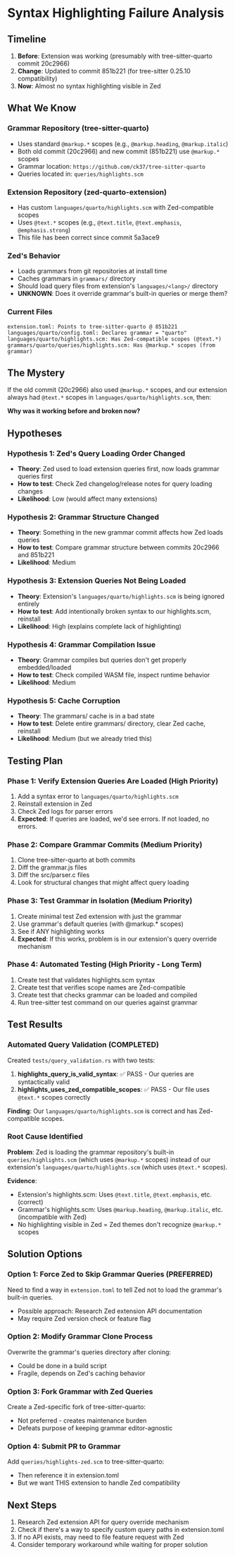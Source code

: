 # Syntax Highlighting Failure Analysis

## Timeline
1. **Before**: Extension was working (presumably with tree-sitter-quarto commit 20c2966)
2. **Change**: Updated to commit 851b221 (for tree-sitter 0.25.10 compatibility)
3. **Now**: Almost no syntax highlighting visible in Zed

## What We Know

### Grammar Repository (tree-sitter-quarto)
- Uses standard `@markup.*` scopes (e.g., `@markup.heading`, `@markup.italic`)
- Both old commit (20c2966) and new commit (851b221) use `@markup.*` scopes
- Grammar location: `https://github.com/ck37/tree-sitter-quarto`
- Queries located in: `queries/highlights.scm`

### Extension Repository (zed-quarto-extension)
- Has custom `languages/quarto/highlights.scm` with Zed-compatible scopes
- Uses `@text.*` scopes (e.g., `@text.title`, `@text.emphasis`, `@emphasis.strong`)
- This file has been correct since commit 5a3ace9

### Zed's Behavior
- Loads grammars from git repositories at install time
- Caches grammars in `grammars/` directory
- Should load query files from extension's `languages/<lang>/` directory
- **UNKNOWN**: Does it override grammar's built-in queries or merge them?

### Current Files
```
extension.toml: Points to tree-sitter-quarto @ 851b221
languages/quarto/config.toml: Declares grammar = "quarto"
languages/quarto/highlights.scm: Has Zed-compatible scopes (@text.*)
grammars/quarto/queries/highlights.scm: Has @markup.* scopes (from grammar)
```

## The Mystery

If the old commit (20c2966) also used `@markup.*` scopes, and our extension always had
`@text.*` scopes in `languages/quarto/highlights.scm`, then:

**Why was it working before and broken now?**

## Hypotheses

### Hypothesis 1: Zed's Query Loading Order Changed
- **Theory**: Zed used to load extension queries first, now loads grammar queries first
- **How to test**: Check Zed changelog/release notes for query loading changes
- **Likelihood**: Low (would affect many extensions)

### Hypothesis 2: Grammar Structure Changed
- **Theory**: Something in the new grammar commit affects how Zed loads queries
- **How to test**: Compare grammar structure between commits 20c2966 and 851b221
- **Likelihood**: Medium

### Hypothesis 3: Extension Queries Not Being Loaded
- **Theory**: Extension's `languages/quarto/highlights.scm` is being ignored entirely
- **How to test**: Add intentionally broken syntax to our highlights.scm, reinstall
- **Likelihood**: High (explains complete lack of highlighting)

### Hypothesis 4: Grammar Compilation Issue
- **Theory**: Grammar compiles but queries don't get properly embedded/loaded
- **How to test**: Check compiled WASM file, inspect runtime behavior
- **Likelihood**: Medium

### Hypothesis 5: Cache Corruption
- **Theory**: The grammars/ cache is in a bad state
- **How to test**: Delete entire grammars/ directory, clear Zed cache, reinstall
- **Likelihood**: Medium (but we already tried this)

## Testing Plan

### Phase 1: Verify Extension Queries Are Loaded (High Priority)
1. Add a syntax error to `languages/quarto/highlights.scm`
2. Reinstall extension in Zed
3. Check Zed logs for parser errors
4. **Expected**: If queries are loaded, we'd see errors. If not loaded, no errors.

### Phase 2: Compare Grammar Commits (Medium Priority)
1. Clone tree-sitter-quarto at both commits
2. Diff the grammar.js files
3. Diff the src/parser.c files
4. Look for structural changes that might affect query loading

### Phase 3: Test Grammar in Isolation (Medium Priority)
1. Create minimal test Zed extension with just the grammar
2. Use grammar's default queries (with @markup.* scopes)
3. See if ANY highlighting works
4. **Expected**: If this works, problem is in our extension's query override mechanism

### Phase 4: Automated Testing (High Priority - Long Term)
1. Create test that validates highlights.scm syntax
2. Create test that verifies scope names are Zed-compatible
3. Create test that checks grammar can be loaded and compiled
4. Run tree-sitter test command on our queries against grammar

## Test Results

### Automated Query Validation (COMPLETED)
Created `tests/query_validation.rs` with two tests:
1. **highlights_query_is_valid_syntax**: ✅ PASS - Our queries are syntactically valid
2. **highlights_uses_zed_compatible_scopes**: ✅ PASS - Our file uses `@text.*` scopes correctly

**Finding**: Our `languages/quarto/highlights.scm` is correct and has Zed-compatible scopes.

### Root Cause Identified

**Problem**: Zed is loading the grammar repository's built-in `queries/highlights.scm` (which uses `@markup.*` scopes) instead of our extension's `languages/quarto/highlights.scm` (which uses `@text.*` scopes).

**Evidence**:
- Extension's highlights.scm: Uses `@text.title`, `@text.emphasis`, etc. (correct)
- Grammar's highlights.scm: Uses `@markup.heading`, `@markup.italic`, etc. (incompatible with Zed)
- No highlighting visible in Zed = Zed themes don't recognize `@markup.*` scopes

## Solution Options

### Option 1: Force Zed to Skip Grammar Queries (PREFERRED)
Need to find a way in `extension.toml` to tell Zed not to load the grammar's built-in queries.
- Possible approach: Research Zed extension API documentation
- May require Zed version check or feature flag

### Option 2: Modify Grammar Clone Process
Overwrite the grammar's queries directory after cloning:
- Could be done in a build script
- Fragile, depends on Zed's caching behavior

### Option 3: Fork Grammar with Zed Queries
Create a Zed-specific fork of tree-sitter-quarto:
- Not preferred - creates maintenance burden
- Defeats purpose of keeping grammar editor-agnostic

### Option 4: Submit PR to Grammar
Add `queries/highlights-zed.scm` to tree-sitter-quarto:
- Then reference it in extension.toml
- But we want THIS extension to handle Zed compatibility

## Next Steps

1. Research Zed extension API for query override mechanism
2. Check if there's a way to specify custom query paths in extension.toml
3. If no API exists, may need to file feature request with Zed
4. Consider temporary workaround while waiting for proper solution
